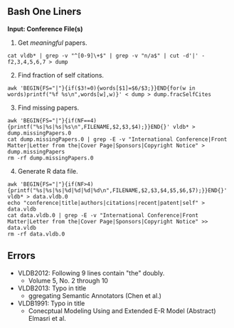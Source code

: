 ## Bash One Liners
__Input: Conference File(s)__

  1. Get _meaningful_ papers.
  
  ```
  cat vldb* | grep -v "^[0-9]\+$" | grep -v "n/a$" | cut -d'|' -f2,3,4,5,6,7 > dump
  ```
  2. Find fraction of self citations.
  
  ```
  awk 'BEGIN{FS="|"}{if($3!=0){words[$1]=$6/$3;}}END{for(w in words)printf("%f %s\n",words[w],w)}' < dump > dump.fracSelfCites
  ```
  3. Find missing papers.
  
  ```
  awk 'BEGIN{FS="|"}{if(NF==4){printf("%s|%s|%s|%s\n",FILENAME,$2,$3,$4);}}END{}' vldb* > dump.missingPapers.0
  cat dump.missingPapers.0 | grep -E -v "International Conference|Front Matter|Letter from the|Cover Page|Sponsors|Copyright Notice" > dump.missingPapers
  rm -rf dump.missingPapers.0
  ```
  4. Generate R data file.
  
  ```
  awk 'BEGIN{FS="|"}{if(NF>4){printf("%s|%s|%s|%d|%d|%d|%d\n",FILENAME,$2,$3,$4,$5,$6,$7);}}END{}' vldb* > data.vldb.0
  echo "conference|title|authors|citations|recent|patent|self" > data.vldb
  cat data.vldb.0 | grep -E -v "International Conference|Front Matter|Letter from the|Cover Page|Sponsors|Copyright Notice" >> data.vldb
  rm -rf data.vldb.0
  ```

## Errors

* VLDB2012: Following 9 lines contain "the" doubly. 
  * Volume 5, No. 2 through 10
* VLDB2013: Typo in title
  * ggregating Semantic Annotators (Chen et al.)
* VLDB1991: Typo in title
  * Conecptual Modeling Using and Extended E-R Model (Abstract) Elmasri et al.

